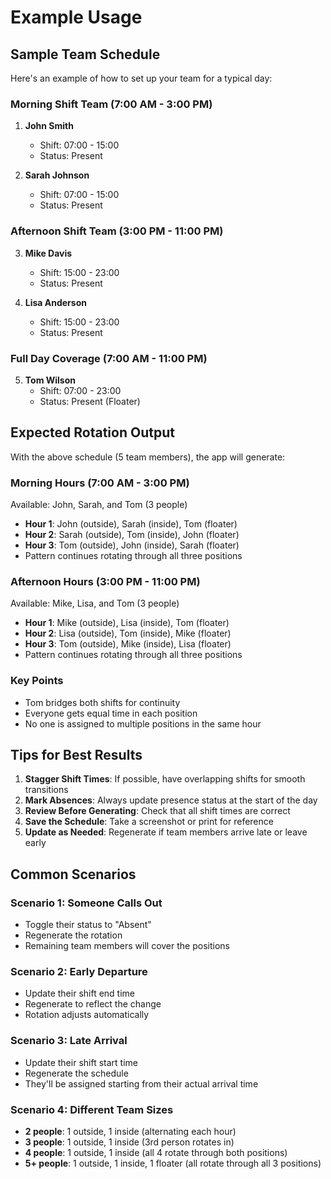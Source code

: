 # Example Usage

## Sample Team Schedule

Here's an example of how to set up your team for a typical day:

### Morning Shift Team (7:00 AM - 3:00 PM)
1. **John Smith**
   - Shift: 07:00 - 15:00
   - Status: Present

2. **Sarah Johnson**
   - Shift: 07:00 - 15:00
   - Status: Present

### Afternoon Shift Team (3:00 PM - 11:00 PM)
3. **Mike Davis**
   - Shift: 15:00 - 23:00
   - Status: Present

4. **Lisa Anderson**
   - Shift: 15:00 - 23:00
   - Status: Present

### Full Day Coverage (7:00 AM - 11:00 PM)
5. **Tom Wilson**
   - Shift: 07:00 - 23:00
   - Status: Present (Floater)

## Expected Rotation Output

With the above schedule (5 team members), the app will generate:

### Morning Hours (7:00 AM - 3:00 PM)
Available: John, Sarah, and Tom (3 people)
- **Hour 1**: John (outside), Sarah (inside), Tom (floater)
- **Hour 2**: Sarah (outside), Tom (inside), John (floater)
- **Hour 3**: Tom (outside), John (inside), Sarah (floater)
- Pattern continues rotating through all three positions

### Afternoon Hours (3:00 PM - 11:00 PM)
Available: Mike, Lisa, and Tom (3 people)
- **Hour 1**: Mike (outside), Lisa (inside), Tom (floater)
- **Hour 2**: Lisa (outside), Tom (inside), Mike (floater)
- **Hour 3**: Tom (outside), Mike (inside), Lisa (floater)
- Pattern continues rotating through all three positions

### Key Points
- Tom bridges both shifts for continuity
- Everyone gets equal time in each position
- No one is assigned to multiple positions in the same hour

## Tips for Best Results

1. **Stagger Shift Times**: If possible, have overlapping shifts for smooth transitions
2. **Mark Absences**: Always update presence status at the start of the day
3. **Review Before Generating**: Check that all shift times are correct
4. **Save the Schedule**: Take a screenshot or print for reference
5. **Update as Needed**: Regenerate if team members arrive late or leave early

## Common Scenarios

### Scenario 1: Someone Calls Out
- Toggle their status to "Absent"
- Regenerate the rotation
- Remaining team members will cover the positions

### Scenario 2: Early Departure
- Update their shift end time
- Regenerate to reflect the change
- Rotation adjusts automatically

### Scenario 3: Late Arrival
- Update their shift start time
- Regenerate the schedule
- They'll be assigned starting from their actual arrival time

### Scenario 4: Different Team Sizes
- **2 people**: 1 outside, 1 inside (alternating each hour)
- **3 people**: 1 outside, 1 inside (3rd person rotates in)
- **4 people**: 1 outside, 1 inside (all 4 rotate through both positions)
- **5+ people**: 1 outside, 1 inside, 1 floater (all rotate through all 3 positions)
